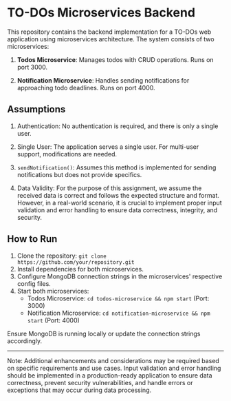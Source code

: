 # TO-DOs Microservices Backend

This repository contains the backend implementation for a TO-DOs web application using microservices architecture. The system consists of two microservices:

1. **Todos Microservice**: Manages todos with CRUD operations. Runs on port 3000.

2. **Notification Microservice**: Handles sending notifications for approaching todo deadlines. Runs on port 4000.

## Assumptions

1. Authentication: No authentication is required, and there is only a single user.

2. Single User: The application serves a single user. For multi-user support, modifications are needed.

3. `sendNotification()`: Assumes this method is implemented for sending notifications but does not provide specifics.

4. Data Validity: For the purpose of this assignment, we assume the received data is correct and follows the expected structure and format. However, in a real-world scenario, it is crucial to implement proper input validation and error handling to ensure data correctness, integrity, and security.

## How to Run

1. Clone the repository: `git clone https://github.com/your/repository.git`
2. Install dependencies for both microservices.
3. Configure MongoDB connection strings in the microservices' respective config files.
4. Start both microservices:
   - Todos Microservice: `cd todos-microservice && npm start` (Port: 3000)
   - Notification Microservice: `cd notification-microservice && npm start` (Port: 4000)

Ensure MongoDB is running locally or update the connection strings accordingly.

---

Note: Additional enhancements and considerations may be required based on specific requirements and use cases. Input validation and error handling should be implemented in a production-ready application to ensure data correctness, prevent security vulnerabilities, and handle errors or exceptions that may occur during data processing.
